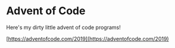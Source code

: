 # Advent of Code

Here's my dirty little advent of code programs!

[https://adventofcode.com/2019](https://adventofcode.com/2019)